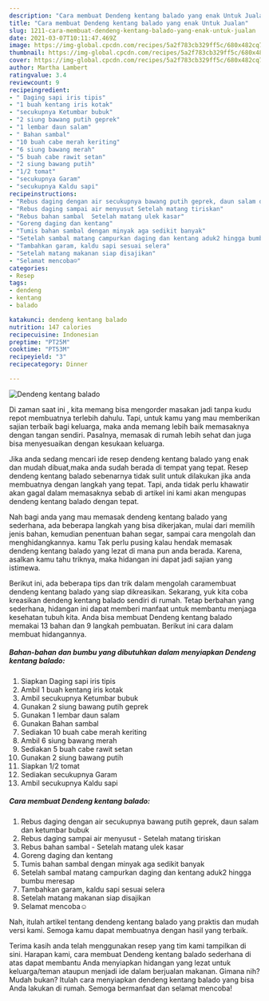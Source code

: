 ```yaml
---
description: "Cara membuat Dendeng kentang balado yang enak Untuk Jualan"
title: "Cara membuat Dendeng kentang balado yang enak Untuk Jualan"
slug: 1211-cara-membuat-dendeng-kentang-balado-yang-enak-untuk-jualan
date: 2021-03-07T10:11:47.469Z
image: https://img-global.cpcdn.com/recipes/5a2f783cb329ff5c/680x482cq70/dendeng-kentang-balado-foto-resep-utama.jpg
thumbnail: https://img-global.cpcdn.com/recipes/5a2f783cb329ff5c/680x482cq70/dendeng-kentang-balado-foto-resep-utama.jpg
cover: https://img-global.cpcdn.com/recipes/5a2f783cb329ff5c/680x482cq70/dendeng-kentang-balado-foto-resep-utama.jpg
author: Martha Lambert
ratingvalue: 3.4
reviewcount: 9
recipeingredient:
- " Daging sapi iris tipis"
- "1 buah kentang iris kotak"
- "secukupnya Ketumbar bubuk"
- "2 siung bawang putih geprek"
- "1 lembar daun salam"
- " Bahan sambal"
- "10 buah cabe merah keriting"
- "6 siung bawang merah"
- "5 buah cabe rawit setan"
- "2 siung bawang putih"
- "1/2 tomat"
- "secukupnya Garam"
- "secukupnya Kaldu sapi"
recipeinstructions:
- "Rebus daging dengan air secukupnya bawang putih geprek, daun salam dan ketumbar bubuk"
- "Rebus daging sampai air menyusut Setelah matang tiriskan"
- "Rebus bahan sambal  Setelah matang ulek kasar"
- "Goreng daging dan kentang"
- "Tumis bahan sambal dengan minyak aga sedikit banyak"
- "Setelah sambal matang campurkan daging dan kentang aduk2 hingga bumbu meresap"
- "Tambahkan garam, kaldu sapi sesuai selera"
- "Setelah matang makanan siap disajikan"
- "Selamat mencoba☺️"
categories:
- Resep
tags:
- dendeng
- kentang
- balado

katakunci: dendeng kentang balado 
nutrition: 147 calories
recipecuisine: Indonesian
preptime: "PT25M"
cooktime: "PT53M"
recipeyield: "3"
recipecategory: Dinner

---
```



![Dendeng kentang balado](https://img-global.cpcdn.com/recipes/5a2f783cb329ff5c/680x482cq70/dendeng-kentang-balado-foto-resep-utama.jpg)

Di zaman  saat ini , kita memang bisa mengorder masakan jadi tanpa kudu repot membuatnya terlebih dahulu. Tapi, untuk kamu yang mau memberikan sajian terbaik bagi keluarga, maka anda memang lebih baik memasaknya dengan tangan sendiri. Pasalnya, memasak di rumah lebih sehat dan juga bisa menyesuaikan dengan kesukaan keluarga.

Jika anda sedang mencari ide resep dendeng kentang balado yang enak dan mudah dibuat,maka anda sudah berada di tempat yang tepat. Resep dendeng kentang balado  sebenarnya tidak sulit untuk dilakukan jika anda membuatnya dengan langkah yang tepat. Tapi, anda tidak perlu khawatir akan gagal dalam memasaknya 
sebab di artikel ini kami akan mengupas dendeng kentang balado dengan tepat.  



Nah bagi anda yang mau memasak dendeng kentang balado yang sederhana, ada beberapa langkah yang bisa dikerjakan, mulai dari memilih jenis bahan, kemudian penentuan bahan segar, sampai cara mengolah dan menghidangkannya. kamu Tak perlu pusing kalau hendak memasak dendeng kentang balado yang lezat di mana pun anda berada. Karena, asalkan kamu  tahu triknya, maka hidangan ini dapat jadi sajian yang istimewa.

Berikut ini, ada beberapa tips dan trik dalam mengolah caramembuat dendeng kentang balado yang siap dikreasikan. Sekarang, yuk kita coba kreasikan dendeng kentang balado sendiri di rumah. Tetap berbahan yang sederhana, hidangan ini dapat memberi manfaat untuk membantu menjaga kesehatan tubuh kita. Anda bisa membuat Dendeng kentang balado memakai 13 bahan dan 9 langkah pembuatan. Berikut ini cara dalam membuat hidangannya.

<!--inarticleads1-->

##### Bahan-bahan dan bumbu yang dibutuhkan dalam menyiapkan Dendeng kentang balado:

1. Siapkan  Daging sapi iris tipis
1. Ambil 1 buah kentang iris kotak
1. Ambil secukupnya Ketumbar bubuk
1. Gunakan 2 siung bawang putih geprek
1. Gunakan 1 lembar daun salam
1. Gunakan  Bahan sambal
1. Sediakan 10 buah cabe merah keriting
1. Ambil 6 siung bawang merah
1. Sediakan 5 buah cabe rawit setan
1. Gunakan 2 siung bawang putih
1. Siapkan 1/2 tomat
1. Sediakan secukupnya Garam
1. Ambil secukupnya Kaldu sapi




<!--inarticleads2-->

##### Cara membuat Dendeng kentang balado:

1. Rebus daging dengan air secukupnya bawang putih geprek, daun salam dan ketumbar bubuk
1. Rebus daging sampai air menyusut - Setelah matang tiriskan
1. Rebus bahan sambal  - Setelah matang ulek kasar
1. Goreng daging dan kentang
1. Tumis bahan sambal dengan minyak aga sedikit banyak
1. Setelah sambal matang campurkan daging dan kentang aduk2 hingga bumbu meresap
1. Tambahkan garam, kaldu sapi sesuai selera
1. Setelah matang makanan siap disajikan
1. Selamat mencoba☺️




Nah, itulah artikel tentang  dendeng kentang balado  yang praktis dan mudah versi kami. Semoga kamu dapat membuatnya dengan hasil yang terbaik. 

Terima kasih anda telah menggunakan resep yang tim kami tampilkan di sini. Harapan kami, cara membuat  Dendeng kentang balado sederhana di atas dapat membantu Anda menyiapkan hidangan yang lezat untuk keluarga/teman ataupun menjadi ide dalam berjualan makanan. Gimana nih? Mudah bukan? Itulah cara menyiapkan dendeng kentang balado yang bisa Anda lakukan di rumah. Semoga bermanfaat dan selamat mencoba!

